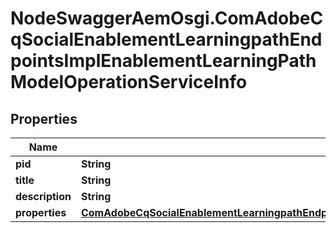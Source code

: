 # NodeSwaggerAemOsgi.ComAdobeCqSocialEnablementLearningpathEndpointsImplEnablementLearningPathModelOperationServiceInfo

## Properties

Name | Type | Description | Notes
------------ | ------------- | ------------- | -------------
**pid** | **String** |  | [optional] 
**title** | **String** |  | [optional] 
**description** | **String** |  | [optional] 
**properties** | [**ComAdobeCqSocialEnablementLearningpathEndpointsImplEnablementLearningPathModelOperationServiceProperties**](ComAdobeCqSocialEnablementLearningpathEndpointsImplEnablementLearningPathModelOperationServiceProperties.md) |  | [optional] 


